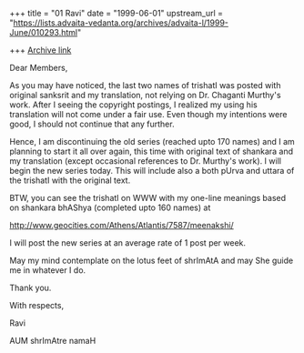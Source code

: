 +++
title = "01 Ravi"
date = "1999-06-01"
upstream_url = "https://lists.advaita-vedanta.org/archives/advaita-l/1999-June/010293.html"

+++
[Archive link](https://lists.advaita-vedanta.org/archives/advaita-l/1999-June/010293.html)

Dear Members,

As you may have noticed, the last two names of trishatI was
posted with original sanksrit and my translation, not
relying on Dr. Chaganti Murthy's work. After I seeing the
copyright postings, I realized my using his translation will
not come under a fair use. Even though my intentions were
good, I should not continue that any further.

Hence, I am discontinuing the old series (reached upto 170
names) and I am planning to start it all over again, this
time with original text of shankara and my translation
(except occasional references to Dr. Murthy's work).   I
will begin the new series today. This will include also a
both pUrva and uttara of the trishatI with the original
text.

BTW, you can see the trishatI on WWW with my one-line
meanings based on shankara bhAShya (completed upto 160
names) at

http://www.geocities.com/Athens/Atlantis/7587/meenakshi/

I will post the new series at an average rate of 1 post per
week.

May my mind contemplate on the lotus feet of shrImAtA and
may She guide me in whatever I do.


Thank you.

With respects,

Ravi

AUM shrImAtre namaH

